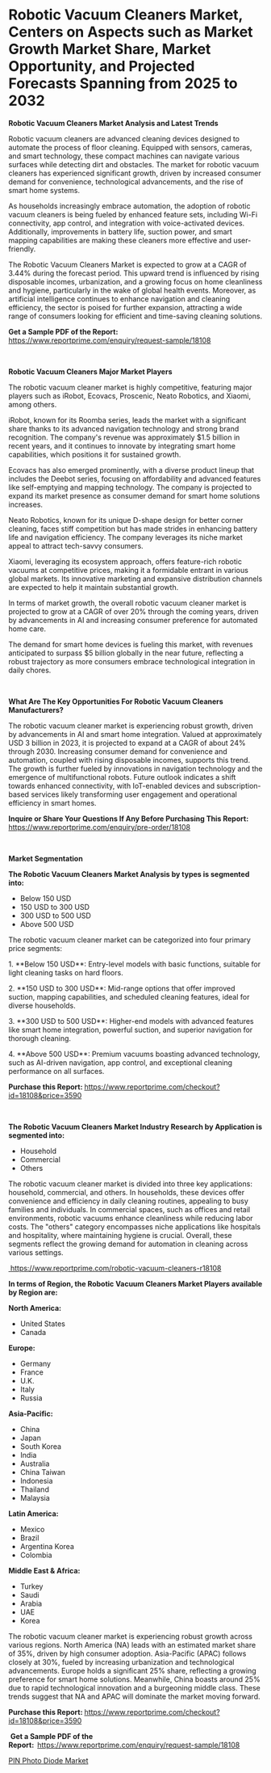 <p><h1>Robotic Vacuum Cleaners Market, Centers on Aspects such as Market Growth Market Share, Market Opportunity, and Projected Forecasts Spanning from 2025 to 2032</h1></p><p><strong>Robotic Vacuum Cleaners Market Analysis and Latest Trends</strong></p>
<p><p>Robotic vacuum cleaners are advanced cleaning devices designed to automate the process of floor cleaning. Equipped with sensors, cameras, and smart technology, these compact machines can navigate various surfaces while detecting dirt and obstacles. The market for robotic vacuum cleaners has experienced significant growth, driven by increased consumer demand for convenience, technological advancements, and the rise of smart home systems.</p><p>As households increasingly embrace automation, the adoption of robotic vacuum cleaners is being fueled by enhanced feature sets, including Wi-Fi connectivity, app control, and integration with voice-activated devices. Additionally, improvements in battery life, suction power, and smart mapping capabilities are making these cleaners more effective and user-friendly.</p><p>The Robotic Vacuum Cleaners Market is expected to grow at a CAGR of 3.44% during the forecast period. This upward trend is influenced by rising disposable incomes, urbanization, and a growing focus on home cleanliness and hygiene, particularly in the wake of global health events. Moreover, as artificial intelligence continues to enhance navigation and cleaning efficiency, the sector is poised for further expansion, attracting a wide range of consumers looking for efficient and time-saving cleaning solutions.</p></p>
<p><strong>Get a Sample PDF of the Report:&nbsp;</strong> <a href="https://www.reportprime.com/enquiry/request-sample/18108?utm_campaign=2641&utm_medium=2&utm_source=Github&utm_content=ia&utm_term=18032025&utm_id=robotic-vacuum-cleaners">https://www.reportprime.com/enquiry/request-sample/18108</a></p>
<p>&nbsp;</p>
<p><strong>Robotic Vacuum Cleaners Major Market Players</strong></p>
<p><p>The robotic vacuum cleaner market is highly competitive, featuring major players such as iRobot, Ecovacs, Proscenic, Neato Robotics, and Xiaomi, among others. </p><p>iRobot, known for its Roomba series, leads the market with a significant share thanks to its advanced navigation technology and strong brand recognition. The company's revenue was approximately $1.5 billion in recent years, and it continues to innovate by integrating smart home capabilities, which positions it for sustained growth.</p><p>Ecovacs has also emerged prominently, with a diverse product lineup that includes the Deebot series, focusing on affordability and advanced features like self-emptying and mapping technology. The company is projected to expand its market presence as consumer demand for smart home solutions increases.</p><p>Neato Robotics, known for its unique D-shape design for better corner cleaning, faces stiff competition but has made strides in enhancing battery life and navigation efficiency. The company leverages its niche market appeal to attract tech-savvy consumers.</p><p>Xiaomi, leveraging its ecosystem approach, offers feature-rich robotic vacuums at competitive prices, making it a formidable entrant in various global markets. Its innovative marketing and expansive distribution channels are expected to help it maintain substantial growth.</p><p>In terms of market growth, the overall robotic vacuum cleaner market is projected to grow at a CAGR of over 20% through the coming years, driven by advancements in AI and increasing consumer preference for automated home care. </p><p>The demand for smart home devices is fueling this market, with revenues anticipated to surpass $5 billion globally in the near future, reflecting a robust trajectory as more consumers embrace technological integration in daily chores.</p></p>
<p>&nbsp;</p>
<p><strong>What Are The Key Opportunities For Robotic Vacuum Cleaners Manufacturers?</strong></p>
<p><p>The robotic vacuum cleaner market is experiencing robust growth, driven by advancements in AI and smart home integration. Valued at approximately USD 3 billion in 2023, it is projected to expand at a CAGR of about 24% through 2030. Increasing consumer demand for convenience and automation, coupled with rising disposable incomes, supports this trend. The growth is further fueled by innovations in navigation technology and the emergence of multifunctional robots. Future outlook indicates a shift towards enhanced connectivity, with IoT-enabled devices and subscription-based services likely transforming user engagement and operational efficiency in smart homes.</p></p>
<p><strong>Inquire or Share Your Questions If Any Before Purchasing This Report:</strong> <a href="https://www.reportprime.com/enquiry/pre-order/18108?utm_campaign=2641&utm_medium=2&utm_source=Github&utm_content=ia&utm_term=18032025&utm_id=robotic-vacuum-cleaners">https://www.reportprime.com/enquiry/pre-order/18108</a></p>
<p>&nbsp;</p>
<p><strong>Market Segmentation</strong></p>
<p><strong>The Robotic Vacuum Cleaners Market Analysis by types is segmented into:</strong></p>
<p><ul><li>Below 150 USD</li><li>150 USD to 300 USD</li><li>300 USD to 500 USD</li><li>Above 500 USD</li></ul></p>
<p><p>The robotic vacuum cleaner market can be categorized into four primary price segments: </p><p>1. **Below 150 USD**: Entry-level models with basic functions, suitable for light cleaning tasks on hard floors.</p><p>2. **150 USD to 300 USD**: Mid-range options that offer improved suction, mapping capabilities, and scheduled cleaning features, ideal for diverse households.</p><p>3. **300 USD to 500 USD**: Higher-end models with advanced features like smart home integration, powerful suction, and superior navigation for thorough cleaning.</p><p>4. **Above 500 USD**: Premium vacuums boasting advanced technology, such as AI-driven navigation, app control, and exceptional cleaning performance on all surfaces.</p></p>
<p><strong>Purchase this Report:&nbsp;</strong><a href="https://www.reportprime.com/checkout?id=18108&price=3590&utm_campaign=2641&utm_medium=2&utm_source=Github&utm_content=ia&utm_term=18032025&utm_id=robotic-vacuum-cleaners">https://www.reportprime.com/checkout?id=18108&price=3590</a></p>
<p>&nbsp;</p>
<p><strong>The Robotic Vacuum Cleaners Market Industry Research by Application is segmented into:</strong></p>
<p><ul><li>Household</li><li>Commercial</li><li>Others</li></ul></p>
<p><p>The robotic vacuum cleaner market is divided into three key applications: household, commercial, and others. In households, these devices offer convenience and efficiency in daily cleaning routines, appealing to busy families and individuals. In commercial spaces, such as offices and retail environments, robotic vacuums enhance cleanliness while reducing labor costs. The "others" category encompasses niche applications like hospitals and hospitality, where maintaining hygiene is crucial. Overall, these segments reflect the growing demand for automation in cleaning across various settings.</p></p>
<p><a href="https://www.reportprime.com/robotic-vacuum-cleaners-r18108?utm_campaign=2641&utm_medium=2&utm_source=Github&utm_content=ia&utm_term=18032025&utm_id=robotic-vacuum-cleaners">&nbsp;https://www.reportprime.com/robotic-vacuum-cleaners-r18108</a></p>
<p><strong>In terms of Region, the Robotic Vacuum Cleaners Market Players available by Region are:</strong></p>
<p>
    <p> <strong> North America: </strong>
        <ul>
            <li>United States</li>
            <li>Canada</li>
        </ul>
        </p> 
    <p> <strong> Europe: </strong>
        <ul>
            <li>Germany</li>
            <li>France</li>
            <li>U.K.</li>
            <li>Italy</li>
            <li>Russia</li>
        </ul>
        </p> 
    <p> <strong> Asia-Pacific: </strong>
        <ul>
            <li>China</li>
            <li>Japan</li>
            <li>South Korea</li>
            <li>India</li>
            <li>Australia</li>
            <li>China Taiwan</li>
            <li>Indonesia</li>
            <li>Thailand</li>
            <li>Malaysia</li>
        </ul>
        </p> 
    <p> <strong> Latin America: </strong>
        <ul>
            <li>Mexico</li>
            <li>Brazil</li>
            <li>Argentina Korea</li>
            <li>Colombia</li>
        </ul>
        </p> 
    <p> <strong> Middle East & Africa: </strong>
        <ul>
            <li>Turkey</li>
            <li>Saudi</li>
            <li>Arabia</li>
            <li>UAE</li>
            <li>Korea</li>
        </ul>
    </p>
    </p>
<p><p>The robotic vacuum cleaner market is experiencing robust growth across various regions. North America (NA) leads with an estimated market share of 35%, driven by high consumer adoption. Asia-Pacific (APAC) follows closely at 30%, fueled by increasing urbanization and technological advancements. Europe holds a significant 25% share, reflecting a growing preference for smart home solutions. Meanwhile, China boasts around 25% due to rapid technological innovation and a burgeoning middle class. These trends suggest that NA and APAC will dominate the market moving forward.</p></p>
<p><strong>Purchase this Report: </strong><a href="https://www.reportprime.com/checkout?id=18108&price=3590&utm_campaign=2641&utm_medium=2&utm_source=Github&utm_content=ia&utm_term=18032025&utm_id=robotic-vacuum-cleaners">https://www.reportprime.com/checkout?id=18108&price=3590</a></p>
<p>&nbsp;<strong>Get a Sample PDF of the Report:&nbsp;&nbsp;</strong><a href="https://www.reportprime.com/enquiry/request-sample/18108?utm_campaign=2641&utm_medium=2&utm_source=Github&utm_content=ia&utm_term=18032025&utm_id=robotic-vacuum-cleaners">https://www.reportprime.com/enquiry/request-sample/18108</a></p>
<p><strong></strong></p>
<p><p><a href="https://github.com/yankimber90yankim/Market-Research-Report-List-1/blob/main/pin-photo-diode-market.md?utm_campaign=2641&utm_medium=2&utm_source=Github&utm_content=ia&utm_term=18032025&utm_id=robotic-vacuum-cleaners">PIN Photo Diode Market</a></p></p>